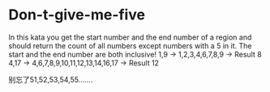 # Don-t-give-me-five
In this kata you get the start number and the end number of a region and should return the count of all numbers except numbers with a 5 in it. The start and the end number are both inclusive!
1,9 -> 1,2,3,4,6,7,8,9 -> Result 8
4,17 -> 4,6,7,8,9,10,11,12,13,14,16,17 -> Result 12

别忘了51,52,53,54,55.......
